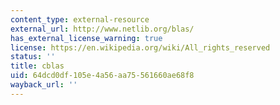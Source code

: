 ```yaml
---
content_type: external-resource
external_url: http://www.netlib.org/blas/
has_external_license_warning: true
license: https://en.wikipedia.org/wiki/All_rights_reserved
status: ''
title: cblas
uid: 64dcd0df-105e-4a56-aa75-561660ae68f8
wayback_url: ''
---
```

